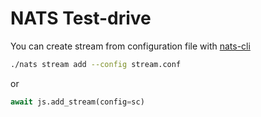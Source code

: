 # NATS Test-drive

You can create stream from configuration file with [nats-cli](https://github.com/nats-io/natscli/releases)

```bash
./nats stream add --config stream.conf
```

or

```python
await js.add_stream(config=sc)
```
